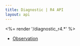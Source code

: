 ```yaml
---
title: Diagnostic | R4 API
layout: api
---
```


<%= render '/diagnostic_r4.*' %>
* [Observation](../diagnostic/observation)